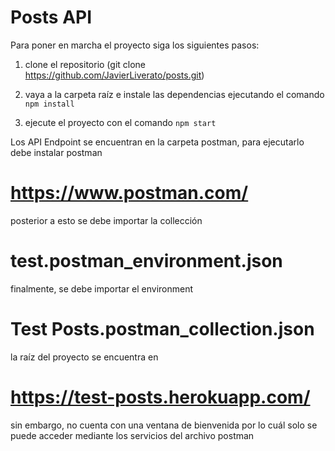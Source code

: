 # Posts API 

Para poner en marcha el proyecto siga los siguientes pasos:

1. clone el repositorio (git clone https://github.com/JavierLiverato/posts.git)

2. vaya a la carpeta raíz e instale las dependencias ejecutando el comando `npm install`

3. ejecute el proyecto con el comando `npm start`

Los API Endpoint se encuentran en la carpeta postman, para ejecutarlo debe instalar postman 
# https://www.postman.com/

posterior a esto se debe importar la collección 
# test.postman_environment.json

finalmente, se debe importar el environment 
# Test Posts.postman_collection.json

la raíz del proyecto se encuentra en 
# https://test-posts.herokuapp.com/
sin embargo, no cuenta con una ventana de bienvenida por lo cuál solo se puede acceder mediante los servicios del archivo postman

